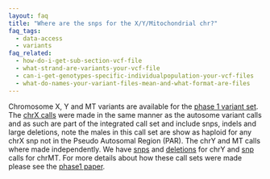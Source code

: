 ```yaml
---
layout: faq
title: "Where are the snps for the X/Y/Mitochondrial chr?"
faq_tags:
  - data-access
  - variants
faq_related:
  - how-do-i-get-sub-section-vcf-file
  - what-strand-are-variants-your-vcf-file
  - can-i-get-genotypes-specific-individualpopulation-your-vcf-files
  - what-do-names-your-variant-files-mean-and-what-format-are-files
---
```

                    
Chromosome X, Y and MT variants are available for the [phase 1 variant set](http://ftp.1000genomes.ebi.ac.uk/vol1/ftp/phase1/analysis_results/integrated_call_sets/). The [chrX calls](http://ftp.1000genomes.ebi.ac.uk/vol1/ftp/phase1/analysis_results/integrated_call_sets/ALL.chrX.integrated_phase1_v3.20101123.snps_indels_svs.genotypes.vcf.gz) were made in the same manner as the autosome variant calls and as such are part of the integrated call set and include snps, indels and large deletions, note the males in this call set are show as haploid for any chrX snp not in the Pseudo Autosomal Region (PAR). The chrY and MT calls where made independently. We have [snps](http://ftp.1000genomes.ebi.ac.uk/vol1/ftp/phase1/analysis_results/integrated_call_sets/ALL.chrY.phase1_samtools_si.20101123.snps.low_coverage.genotypes.vcf.gz) and [deletions](http://ftp.1000genomes.ebi.ac.uk/vol1/ftp/phase1/analysis_results/integrated_call_sets/ALL.chrY.genome_strip_hq.20101123.svs.low_coverage.genotypes.vcf.gz) for chrY and [snp](http://ftp.1000genomes.ebi.ac.uk/vol1/ftp/phase1/analysis_results/integrated_call_sets/ALL.chrMT.phase1_samtools_si.20101123.snps.low_coverage.genotypes.vcf.gz) calls for chrMT. For more details about how these call sets were made please see the [phase1 paper](http://www.1000genomes.org/announcements/integrated-map-genetic-variation-1092-human-genomes-2012-10-31).
